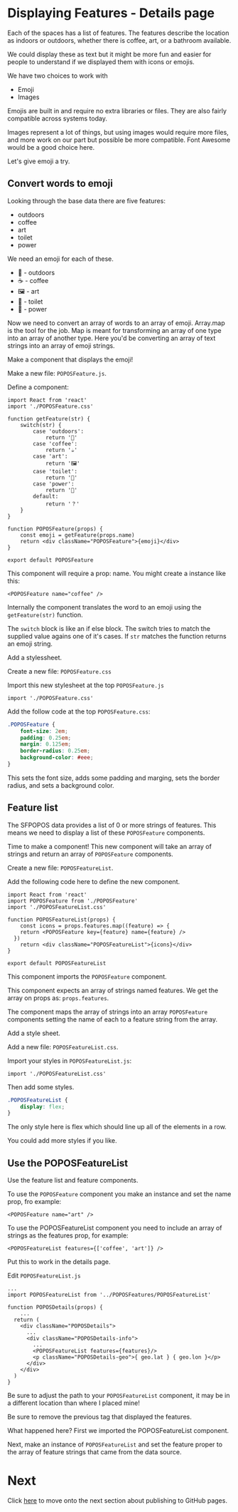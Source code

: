 # Displaying Features - Details page

Each of the spaces has a list of features. The features describe the location as indoors or outdoors, whether there is coffee, art, or a bathroom available.

We could display these as text but it might be more fun and easier for people to understand if we displayed them with icons or emojis.

We have two choices to work with

- Emoji
- Images

Emojis are built in and require no extra libraries or files. They are also fairly compatible across systems today.

Images represent a lot of things, but using images would require more files, and more work on our part but possible be more compatible. Font Awesome would be a good choice here.

Let's give emoji a try.

## Convert words to emoji

Looking through the base data there are five features:

- outdoors
- coffee
- art
- toilet
- power

We need an emoji for each of these.

- 🌲 - outdoors
- ☕️ - coffee
- 🖼 - art
- 🚽 - toilet
- 🔌 - power

Now we need to convert an array of words to an array of emoji. Array.map is the tool for the job. Map is meant for transforming an array of one type into an array of another type. Here you'd be converting an array of text strings into an array of emoji strings.

Make a component that displays the emoji!

Make a new file: `POPOSFeature.js`.

Define a component:

```JS
import React from 'react'
import './POPOSFeature.css'

function getFeature(str) {
	switch(str) {
		case 'outdoors':
			return '🌲'
		case 'coffee':
			return '☕️'
		case 'art':
			return '🖼'
		case 'toilet':
			return '🚽'
		case 'power':
			return '🔌'
		default:
			return '？'
	}
}

function POPOSFeature(props) {
	const emoji = getFeature(props.name)
	return <div className="POPOSFeature">{emoji}</div>
}

export default POPOSFeature
```

This component will require a prop: name. You might create a instance like this:

```JS
<POPOSFeature name="coffee" />
```

Internally the component translates the word to an emoji using the `getFeature(str)` function.

The `switch` block is like an if else block. The switch tries to match the supplied value agains one of it's cases. If `str` matches the function returns an emoji string.

Add a stylessheet.

Create a new file: `POPOSFeature.css`

Import this new stylesheet at the top `POPOSFeature.js`

```JS
import './POPOSFeature.css'
```

Add the follow code at the top `POPOSFeature.css`:

```CSS
.POPOSFeature {
	font-size: 2em;
	padding: 0.25em;
	margin: 0.125em;
	border-radius: 0.25em;
	background-color: #eee;
}
```

This sets the font size, adds some padding and marging, sets the border radius, and sets a background color.

## Feature list

The SFPOPOS data provides a list of 0 or more strings of features. This means we need to display a list of these `POPOSFeature` components.

Time to make a component! This new component will take an array of strings and return an array of `POPOSFeature` components.

Create a new file: `POPOSFeatureList`.

Add the following code here to define the new component.

```JS
import React from 'react'
import POPOSFeature from './POPOSFeature'
import './POPOSFeatureList.css'

function POPOSFeatureList(props) {
	const icons = props.features.map((feature) => {
    return <POPOSFeature key={feature} name={feature} />
  })
	return <div className="POPOSFeatureList">{icons}</div>
}

export default POPOSFeatureList
```

This component imports the `POPOSFeature` component.

This component expects an array of strings named features. We get the array on props as: `props.features`.

The component maps the array of strings into an array `POPOSFeature` components setting the name of each to a feature string from the array.

Add a style sheet.

Add a new file: `POPOSFeatureList.css`.

Import your styles in `POPOSFeatureList.js`:

```JS
import './POPOSFeatureList.css'
```

Then add some styles.

```CSS
.POPOSFeatureList {
	display: flex;
}
```

The only style here is flex which should line up all of the elements in a row.

You could add more styles if you like.

## Use the POPOSFeatureList

Use the feature list and feature components.

To use the `POPOSFeature` component you make an instance and set the name prop, fro example:

```JS
<POPOSFeature name="art" />
```

To use the POPOSFeatureList component you need to include an array of strings as the features prop, for example:

```JS
<POPOSFeatureList features={['coffee', 'art']} />
```

Put this to work in the details page.

Edit `POPOSFeatureList.js`

```JS
...
import POPOSFeatureList from '../POPOSFeatures/POPOSFeatureList'

function POPOSDetails(props) {
	...
  return (
    <div className="POPOSDetails">
      ...
      <div className="POPOSDetails-info">
        ...
        <POPOSFeatureList features={features}/>
        <p className="POPOSDetails-geo">{ geo.lat } { geo.lon }</p>
      </div>
    </div>
  )
}
```

Be sure to adjust the path to your `POPOSFeatureList` component, it may be in a different location than where I placed mine!

Be sure to remove the previous tag that displayed the features.

What happened here? First we imported the POPOSFeatureList component.

Next, make an instance of `POPOSFeatureList` and set the feature proper to the array of feature strings that came from the data source.

# Next

Click [here](../P13-Publish-to-GitHub-Pages/content.md) to move onto the next section about publishing to GitHub pages.

